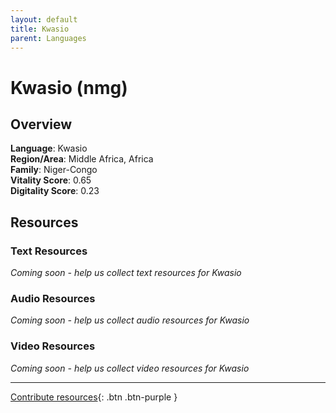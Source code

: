 ```yaml
---
layout: default
title: Kwasio
parent: Languages
---
```


# Kwasio (nmg)

## Overview

**Language**: Kwasio  
**Region/Area**: Middle Africa, Africa  
**Family**: Niger-Congo  
**Vitality Score**: 0.65  
**Digitality Score**: 0.23  

## Resources

### Text Resources
*Coming soon - help us collect text resources for Kwasio*

### Audio Resources
*Coming soon - help us collect audio resources for Kwasio*

### Video Resources
*Coming soon - help us collect video resources for Kwasio*

---

[Contribute resources](https://fairtrain.github.io/){: .btn .btn-purple }

